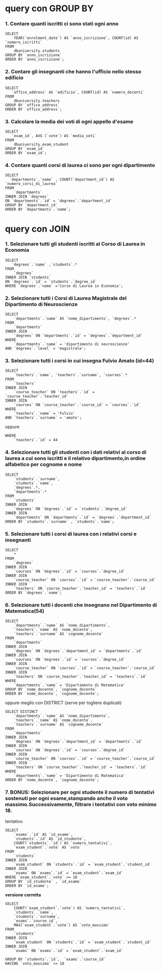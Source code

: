 # query con GROUP BY

### 1. Contare quanti iscritti ci sono stati ogni anno
```
SELECT 
    YEAR(`enrolment_date`) AS `anno_iscrizione`, COUNT(id) AS `numero_iscritti`
FROM
    dbuniversity.students
GROUP BY `anno_iscrizione`
ORDER BY `anno_iscrizione`;
```
### 2. Contare gli insegnanti che hanno l'ufficio nello stesso edificio
```
SELECT 
   `office_address` AS `edificio`, COUNT(id) AS `numero_docenti`
FROM
    dbuniversity.teachers
GROUP BY `office_address`
ORDER BY `office_address`;
```
### 3. Calcolare la media dei voti di ogni appello d'esame
```
SELECT 
   `exam_id`, AVG (`vote`) AS `media_voti`
FROM
    dbuniversity.exam_student
GROUP BY `exam_id`
ORDER BY `exam_id`;
```
### 4. Contare quanti corsi di laurea ci sono per ogni dipartimento
```
SELECT 
  `departments`.`name` , COUNT(`department_id`) AS `numero_corsi_di_laurea`
FROM
    `departments`
INNER JOIN `degrees`
ON `departments`.`id` = `degrees`.`department_id`
GROUP BY `department_id`
ORDER BY `departments`.`name`;
```
# query con JOIN

### 1. Selezionare tutti gli studenti iscritti al Corso di Laurea in Economia
```
SELECT 
   `degrees`.`name` ,`students`.*
FROM
    `degrees`
INNER JOIN `students`
ON `degrees`.`id` = `students`.`degree_id`
WHERE `degrees`.`name` ='Corso di Laurea in Economia';
```
### 2. Selezionare tutti i Corsi di Laurea Magistrale del Dipartimento di Neuroscienze
```
SELECT 
    `departments`.`name` AS `nome_dipartimento`, `degrees`.*
FROM
    `departments`
INNER JOIN
    `degrees` ON `departments`.`id` = `degrees`.`department_id`
WHERE
    `departments`.`name` = 'dipartimento di neuroscienze'
AND `degrees`.`level` = 'magistrale';
```
### 3. Selezionare tutti i corsi in cui insegna Fulvio Amato (id=44)
```
SELECT 
    `teachers`.`name`, `teachers`.`surname`, `courses`.*
FROM
    `teachers`
INNER JOIN
    `course_teacher` ON `teachers`.`id` = `course_teacher`.`teacher_id`
INNER JOIN
    `courses` ON `course_teacher`.`course_id` = `courses`.`id`
WHERE
    `teachers`.`name` = 'Fulvio'
AND `teachers`.`surname` = 'amato';
```
oppure
```
WHERE
    `teachers`.`id` = 44
```
### 4. Selezionare tutti gli studenti con i dati relativi al corso di laurea a cui sono iscritti e il relativo dipartimento,in ordine alfabetico per cognome e nome
```
SELECT 
    `students`.`surname`,
    `students`.`name`,
    `degrees`.*,
    `departments`.*
FROM
    `students`
INNER JOIN
    `degrees` ON `degrees`.`id` = `students`.`degree_id`
INNER JOIN
    `departments` ON `departments`.`id` = `degrees`.`department_id`
ORDER BY `students`.`surname` , `students`.`name`;
```
### 5. Selezionare tutti i corsi di laurea con i relativi corsi e insegnanti
```
SELECT 
    *
FROM
    `degrees`
INNER JOIN
    `courses` ON `degrees`.`id` = `courses`.`degree_id`
INNER JOIN
    `course_teacher` ON `courses`.`id` = `course_teacher`.`course_id`
INNER JOIN
    `teachers` ON `course_teacher`.`teacher_id` = `teachers`.`id`
ORDER BY `degrees`.`name`;
```
### 6. Selezionare tutti i docenti che insegnano nel Dipartimento di Matematica(54)
```
SELECT 
    `departments`.`name` AS `nome_dipartimento`,
    `teachers`.`name` AS `nome_docente`,
    `teachers`.`surname` AS `cognome_docente`
FROM
    `departments`
INNER JOIN
    `degrees` ON `degrees`.`department_id` = `departments`.`id`
INNER JOIN
    `courses` ON `degrees`.`id` = `courses`.`degree_id`
INNER JOIN
    `course_teacher` ON `courses`.`id` = `course_teacher`.`course_id`
INNER JOIN
    `teachers` ON `course_teacher`.`teacher_id` = `teachers`.`id`
WHERE
    `departments`.`name` = 'Dipartimento di Matematica'
GROUP BY `nome_docente`, `cognome_docente`
ORDER BY `nome_docente`, `cognome_docente`;
```

oppure meglio con DISTRICT (serve per togliere duplicati)

```
SELECT DISTINCT
    `departments`.`name` AS `nome_dipartimento`,
    `teachers`.`name` AS `nome_docente`,
    `teachers`.`surname` AS `cognome_docente`
FROM
    `departments`
INNER JOIN
    `degrees` ON `degrees`.`department_id` = `departments`.`id`
INNER JOIN
    `courses` ON `degrees`.`id` = `courses`.`degree_id`
INNER JOIN
    `course_teacher` ON `courses`.`id` = `course_teacher`.`course_id`
INNER JOIN
    `teachers` ON `course_teacher`.`teacher_id` = `teachers`.`id`
WHERE
    `departments`.`name` = 'Dipartimento di Matematica'
ORDER BY `nome_docente`, `cognome_docente`;
```
### 7. BONUS: Selezionare per ogni studente il numero di tentativi sostenuti per ogni esame,stampando anche il voto massimo.Successivamente, filtrare i tentativi con voto minimo 18.

tentativo
```
SELECT 
    `exams`.`id` AS `id_esame`,
    `students`.`id` AS `id_studente`,
    COUNT(`students`.`id`) AS `numero_tentativi`,
    `exam_student`.`vote` AS `voto`
FROM
    `students`
INNER JOIN
    `exam_student` ON `students`.`id` = `exam_student`.`student_id`
INNER JOIN
    `exams` ON `exams`.`id` = `exam_student`.`exam_id`
WHERE `exam_student`.`vote` >= 18
GROUP BY `id_studente` , `id_esame`
ORDER BY `id_esame`;
```

**versione corretta**

```
SELECT 
    COUNT(`exam_student`.`vote`) AS `numero_tentativi`,
    `students`.`name`,
    `students`.`surname`,
    `exams`.`course_id`,
    MAX(`exam_student`.`vote`) AS `voto_massimo`
FROM 
    `students`
INNER JOIN
    `exam_student` ON `students`.`id` = `exam_student`.`student_id`
INNER JOIN
    `exams` ON `exams`.`id` = `exam_student`.`exam_id`

GROUP BY `students`.`id`,  `exams`.`course_id`
HAVING `voto_massimo` >= 18
```